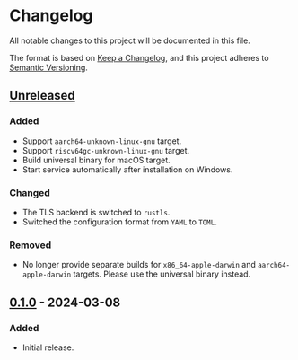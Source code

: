 # Changelog

All notable changes to this project will be documented in this file.

The format is based on [Keep a Changelog](https://keepachangelog.com/en/1.1.0/),
and this project adheres to [Semantic Versioning](https://semver.org/spec/v2.0.0.html).

## [Unreleased]

### Added

- Support `aarch64-unknown-linux-gnu` target.
- Support `riscv64gc-unknown-linux-gnu` target.
- Build universal binary for macOS target.
- Start service automatically after installation on Windows.

### Changed

- The TLS backend is switched to `rustls`.
- Switched the configuration format from `YAML` to `TOML`.

### Removed

- No longer provide separate builds for `x86_64-apple-darwin` and `aarch64-apple-darwin` targets.
  Please use the universal binary instead.

## [0.1.0] - 2024-03-08

### Added

- Initial release.

[unreleased]: https://github.com/unlimitedsola/cf-ddns/compare/v0.1.0...HEAD

[0.1.0]: https://github.com/unlimitedsola/cf-ddns/releases/tag/v0.1.0
